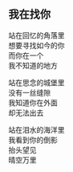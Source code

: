 ## 我在找你

站在回忆的角落里<br>
想要寻找如今的你<br>
而你在一个<br>
我不知道的地方<br>

站在思念的城堡里<br>
没有一丝缝隙<br>
我知道你在外面<br>
却无法出去<br>

站在泪水的海洋里<br>
我看到你的倒影<br>
抬头望见<br>
晴空万里<br>
